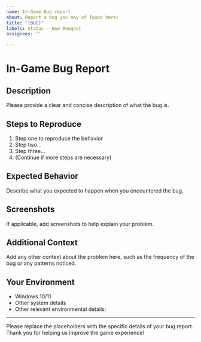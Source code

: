```yaml
---
name: In-Game Bug report
about: Report a bug you may of found here!
title: "[BUG]"
labels: Status - New Reuqest
assignees: ''

---
```


# In-Game Bug Report

## Description
Please provide a clear and concise description of what the bug is.

## Steps to Reproduce
1. Step one to reproduce the behavior
2. Step two...
3. Step three...
4. (Continue if more steps are necessary)

## Expected Behavior
Describe what you expected to happen when you encountered the bug.

## Screenshots
If applicable, add screenshots to help explain your problem.

## Additional Context
Add any other context about the problem here, such as the frequency of the bug or any patterns noticed.

## Your Environment
- Windows 10/11
- Other system details
- Other relevant environmental details:

---

Please replace the placeholders with the specific details of your bug report. Thank you for helping us improve the game experience!
